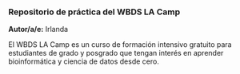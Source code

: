 ### Repositorio de práctica del WBDS LA Camp

**Autor/a/e:** Irlanda

El WBDS LA Camp es un curso de formación intensivo gratuito para estudiantes de grado y posgrado que tengan interés en aprender bioinformática y ciencia de datos desde cero.
